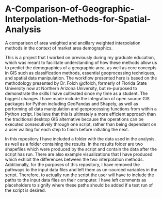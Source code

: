# A-Comparison-of-Geographic-Interpolation-Methods-for-Spatial-Analysis
A comparison of area weighted and ancillary weighted interpolation methods in the context of market area demographics.

This is a project that I worked on previously during my graduate education, which was meant to facilitate understanding of how these methods allow us to predict the demographics of a geographic area, as well as core concepts in GIS such as classification methods, essential geoprocessing techniques, and spatial data manipulation. The workflow presented here is based on the methodology presented by Dr. Folch @dfolch, formerly of Florida State University now at Northern Arizona University, but re-purposed to demonstrate the skills I have cultivated since my time as a student. The biggest changes I have made include the integration of open source GIS packages for Python including GeoPandas and Shapely, as well as performing all data manipulation and geoprocessing functions from within a Python script. I believe that this is ultimately a more efficient approach than the traditional desktop GIS alternative because the operations can be executed consecutively through one script, rather than being dependant on a user waiting for each step to finish before initiating the next.

In this repository I have included a folder with the data used in the analysis, as well as a folder containing the results. In the results folder are two shapefiles which were produced by the script and contain the data after the script has run. There are also example visualizations that I have produced which exhibit the differences between the two interpolation methods. Additionally, for the purposes of this repository, I have removed the pathways to the input data files and left them as un-sourced variables in the script. Therefore, to actually run the script the user will have to include the paths to the input data files on their computer. I have left comments as placeholders to signify where these paths should be added if a test run of the script is desired. 
